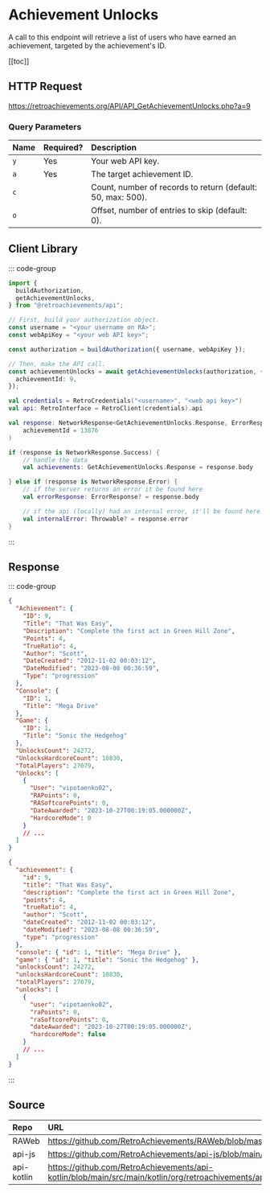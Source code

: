 <script setup>
import SampleRequest from '../components/SampleRequest.vue';
</script>

# Achievement Unlocks

A call to this endpoint will retrieve a list of users who have earned an achievement, targeted by the achievement's ID.

[[toc]]

## HTTP Request

<SampleRequest httpVerb="GET">https://retroachievements.org/API/API_GetAchievementUnlocks.php?a=9</SampleRequest>

### Query Parameters

| Name | Required? | Description                                                 |
| :--- | :-------- | :---------------------------------------------------------- |
| `y`  | Yes       | Your web API key.                                           |
| `a`  | Yes       | The target achievement ID.                                  |
| `c`  |           | Count, number of records to return (default: 50, max: 500). |
| `o`  |           | Offset, number of entries to skip (default: 0).             |

## Client Library

::: code-group

```ts [NodeJS]
import {
  buildAuthorization,
  getAchievementUnlocks,
} from "@retroachievements/api";

// First, build your authorization object.
const username = "<your username on RA>";
const webApiKey = "<your web API key>";

const authorization = buildAuthorization({ username, webApiKey });

// Then, make the API call.
const achievementUnlocks = await getAchievementUnlocks(authorization, {
  achievementId: 9,
});
```

```kotlin [Kotlin]
val credentials = RetroCredentials("<username>", "<web api key>")
val api: RetroInterface = RetroClient(credentials).api

val response: NetworkResponse<GetAchievementUnlocks.Response, ErrorResponse> = api.getAchievementUnlocks(
    achievementId = 13876
)

if (response is NetworkResponse.Success) {
    // handle the data
    val achievements: GetAchievementUnlocks.Response = response.body

} else if (response is NetworkResponse.Error) {
    // if the server returns an error it be found here
    val errorResponse: ErrorResponse? = response.body

    // if the api (locally) had an internal error, it'll be found here
    val internalError: Throwable? = response.error
}
```

:::

## Response

::: code-group

```json [HTTP Response]
{
  "Achievement": {
    "ID": 9,
    "Title": "That Was Easy",
    "Description": "Complete the first act in Green Hill Zone",
    "Points": 4,
    "TrueRatio": 4,
    "Author": "Scott",
    "DateCreated": "2012-11-02 00:03:12",
    "DateModified": "2023-08-08 00:36:59",
    "Type": "progression"
  },
  "Console": {
    "ID": 1,
    "Title": "Mega Drive"
  },
  "Game": {
    "ID": 1,
    "Title": "Sonic the Hedgehog"
  },
  "UnlocksCount": 24272,
  "UnlocksHardcoreCount": 10830,
  "TotalPlayers": 27079,
  "Unlocks": [
    {
      "User": "vipotaenko02",
      "RAPoints": 0,
      "RASoftcorePoints": 0,
      "DateAwarded": "2023-10-27T00:19:05.000000Z",
      "HardcoreMode": 0
    }
    // ...
  ]
}
```

```json [NodeJS]
{
  "achievement": {
    "id": 9,
    "title": "That Was Easy",
    "description": "Complete the first act in Green Hill Zone",
    "points": 4,
    "trueRatio": 4,
    "author": "Scott",
    "dateCreated": "2012-11-02 00:03:12",
    "dateModified": "2023-08-08 00:36:59",
    "type": "progression"
  },
  "console": { "id": 1, "title": "Mega Drive" },
  "game": { "id": 1, "title": "Sonic the Hedgehog" },
  "unlocksCount": 24272,
  "unlocksHardcoreCount": 10830,
  "totalPlayers": 27079,
  "unlocks": [
    {
      "user": "vipotaenko02",
      "raPoints": 0,
      "raSoftcorePoints": 0,
      "dateAwarded": "2023-10-27T00:19:05.000000Z",
      "hardcoreMode": false
    }
    // ...
  ]
}
```

:::

## Source

| Repo       | URL                                                                                                                  |
| :--------- | :------------------------------------------------------------------------------------------------------------------- |
| RAWeb      | https://github.com/RetroAchievements/RAWeb/blob/master/public/API/API_GetAchievementUnlocks.php                      |
| api-js     | https://github.com/RetroAchievements/api-js/blob/main/src/achievement/getAchievementUnlocks.ts                       |
| api-kotlin | https://github.com/RetroAchievements/api-kotlin/blob/main/src/main/kotlin/org/retroachivements/api/RetroInterface.kt |
